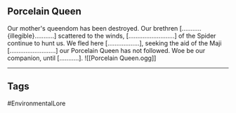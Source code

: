 ## Porcelain Queen
Our mother's queendom has been destroyed. Our brethren \[...........{illegible}...........] scattered to the winds, \[..........................] of the Spider continue to hunt us. We fled here \[..................], seeking the aid of the Maji \[..........................] our Porcelain Queen has not followed. Woe be our companion, until \[...........].
![[Porcelain Queen.ogg]]

---
## Tags
#EnvironmentalLore 